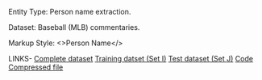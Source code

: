 Entity Type: Person name extraction.

Dataset: Baseball (MLB) commentaries.

Markup Style: <>Person Name</>

LINKS-
[Complete dataset](https://github.com/Karan6Dharni/Data-Science-Project-1/tree/master/Complete%20Dataset)
[Training datset (Set I)](https://github.com/Karan6Dharni/Data-Science-Project-1/tree/master/train_set)
[Test dataset (Set J)](https://github.com/Karan6Dharni/Data-Science-Project-1/tree/master/test_set)
[Code](https://github.com/Karan6Dharni/Data-Science-Project-1)
[Compressed file](https://github.com/Karan6Dharni/Data-Science-Project-1/blob/master/DS_Project1.zip)
